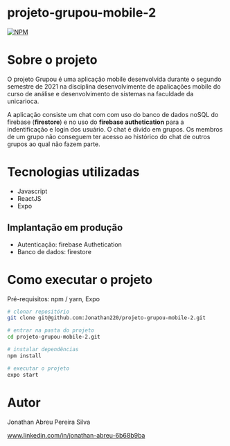 # projeto-grupou-mobile-2

[![NPM](https://img.shields.io/npm/l/react)](https://github.com/Jonathan220/projeto-grupou-mobile-2/blob/main/LICENSE) 

# Sobre o projeto

O projeto Grupou é uma aplicação mobile desenvolvida durante o segundo semestre de 2021 na disciplina desenvolvimente de apalicações mobile do curso de análise e desenvolvimento de sistemas na faculdade da unicarioca. 

A aplicação consiste um chat com com uso do banco de dados noSQL do firebase (**firestore**) e no uso do **firebase authetication** para a indentificação e login dos usuário. O chat é divido em grupos. Os membros de um grupo não conseguem ter acesso ao histórico do chat de outros grupos ao qual não fazem parte.

# Tecnologias utilizadas

- Javascript
- ReactJS
- Expo

## Implantação em produção
- Autenticação: firebase Authetication
- Banco de dados: firestore

# Como executar o projeto

Pré-requisitos: npm / yarn, Expo

```bash
# clonar repositório
git clone git@github.com:Jonathan220/projeto-grupou-mobile-2.git

# entrar na pasta do projeto
cd projeto-grupou-mobile-2.git

# instalar dependências
npm install

# executar o projeto
expo start
```

# Autor

Jonathan Abreu Pereira Silva

www.linkedin.com/in/jonathan-abreu-6b68b9ba

